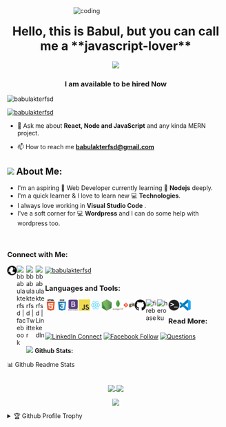 
<img align="right" alt="coding" width="350" src="https://github.com/abhisheknaiidu/abhisheknaiidu/raw/master/code.gif?raw=true">

<h1 align="center">Hello, this is Babul, but you can call me a **javascript-lover**</h1>
<p align="center">
  <a href="https://git.io/typing-svg"><img src="https://readme-typing-svg.herokuapp.com?color=F71DD5&lines=1%2B+year+of+coding+experience;Always+exploring+new+things;Full+stack+web+developer+"></a>
</p>

<h3 align="center">I am available to be hired Now</h3>

<p> <img src="https://komarev.com/ghpvc/?username=babulakterfsd&label=Profile%20views&color=0e75b6&style=flat" alt="babulakterfsd " />
</p>


<p align="left"> <a href="https://twitter.com/babulakterfsd" target="blank"><img src="https://img.shields.io/twitter/follow/babulakterfsd?logo=twitter&style=for-the-badge" alt="babulakterfsd" /></a> </p>

- 💬 Ask me about **React, Node and JavaScript** and any kinda MERN project.

- 📫 How to reach me **babulakterfsd@gmail.com**
## <img src="https://media.giphy.com/media/WUlplcMpOCEmTGBtBW/giphy.gif" width="40"> **About Me:**

- I'm an aspiring 🔭️ Web Developer currently learning 🌱 **Nodejs** deeply.
- I'm a quick learner & I love to learn new 💻 **Technologies**.
- I always love working in **Visual Studio Code** .
- I've a soft corner for 💻 **Wordpress** and I can do some help with wordpress too.

</br>

### Connect with Me:

[<img align="left" alt="babulakter.com" width="22px" src="https://raw.githubusercontent.com/iconic/open-iconic/master/svg/globe.svg" />][portfolio]
[<img align="left" alt="bbabulakterfsd | facebook" width="22px" src="https://cdn.jsdelivr.net/npm/simple-icons@v3/icons/facebook.svg" />][facebook]
[<img align="left" alt="bbabulakterfsd | Twitter" width="22px" src="https://cdn.jsdelivr.net/npm/simple-icons@v3/icons/twitter.svg" />][twitter]
[<img align="left" alt="bbabulakterfsd | LinkedIn" width="22px" src="https://cdn.jsdelivr.net/npm/simple-icons@v3/icons/linkedin.svg" />][linkedin] 
<a href="https://www.hackerrank.com/babulakterfsd" target="blank"><img align="center" src="https://cdn.jsdelivr.net/npm/simple-icons@3.0.1/icons/hackerrank.svg" alt="babulakterfsd" height="30" width="40" /></a>
<br />


### Languages and Tools:


<img align="left" alt="HTML5" width="26px" src="https://raw.githubusercontent.com/github/explore/80688e429a7d4ef2fca1e82350fe8e3517d3494d/topics/html/html.png" />
<img align="left" alt="CSS3" width="26px" src="https://raw.githubusercontent.com/github/explore/80688e429a7d4ef2fca1e82350fe8e3517d3494d/topics/css/css.png" />
<img align="left" src="https://raw.githubusercontent.com/devicons/devicon/master/icons/bootstrap/bootstrap-plain-wordmark.svg" alt="bootstrap" width="26px" style="max-width:100%;">
<img align="left" alt="JavaScript" width="26px" src="https://raw.githubusercontent.com/github/explore/80688e429a7d4ef2fca1e82350fe8e3517d3494d/topics/javascript/javascript.png" />
<img align="left" alt="React" width="26px" src="https://raw.githubusercontent.com/github/explore/80688e429a7d4ef2fca1e82350fe8e3517d3494d/topics/react/react.png" />
<img align="left" alt="Node.js" width="26px" src="https://raw.githubusercontent.com/github/explore/80688e429a7d4ef2fca1e82350fe8e3517d3494d/topics/nodejs/nodejs.png" />
<img align="left" src="https://raw.githubusercontent.com/devicons/devicon/master/icons/mongodb/mongodb-original-wordmark.svg" alt="mongodb" width="26px" style="max-width:100%;">
<img align="left" alt="Git" width="26px" src="https://raw.githubusercontent.com/github/explore/80688e429a7d4ef2fca1e82350fe8e3517d3494d/topics/git/git.png" />
<img align="left" alt="GitHub" width="26px" src="https://raw.githubusercontent.com/github/explore/78df643247d429f6cc873026c0622819ad797942/topics/github/github.png" />
<img align="left" src="https://camo.githubusercontent.com/dd4b2422ed3bfc9da88c43d18550375c66f9584327dff7ecc19315ce50b96f07/68747470733a2f2f7777772e766563746f726c6f676f2e7a6f6e652f6c6f676f732f66697265626173652f66697265626173652d69636f6e2e737667" alt="firebase" width="26px" data-canonical-src="https://www.vectorlogo.zone/logos/firebase/firebase-icon.svg" style="max-width:100%;">

<img align="left" src="https://camo.githubusercontent.com/df12cb598044a3f38efc1f45e3580558c324cf8789b79487125044eeebcc4dee/68747470733a2f2f7777772e766563746f726c6f676f2e7a6f6e652f6c6f676f732f6865726f6b752f6865726f6b752d69636f6e2e737667" alt="heroku" width="26px" data-canonical-src="https://www.vectorlogo.zone/logos/heroku/heroku-icon.svg" style="max-width:100%;">

<img align="left" alt="Terminal" width="26px" src="https://raw.githubusercontent.com/github/explore/80688e429a7d4ef2fca1e82350fe8e3517d3494d/topics/terminal/terminal.png" />

<img align="left" alt="Visual Studio Code" width="26px" src="https://raw.githubusercontent.com/github/explore/80688e429a7d4ef2fca1e82350fe8e3517d3494d/topics/visual-studio-code/visual-studio-code.png" />

<br />

### Read More:

[![LinkedIn Connect](https://img.shields.io/badge/%20-Connect-black?color=14171A&labelColor=212121&logo=linkedin&logoColor=ffffff)](https://www.linkedin.com/in/babulakterfsd) 
[![Facebook Follow](https://img.shields.io/badge/%20-Follow-black?color=14171A&labelColor=1976d2&logo=facebook&logoColor=ffffff)](https://www.facebook.com/babulakterfsd) 
[![Questions](https://img.shields.io/badge/%20-Questions-black?color=14171A&labelColor=fff&logo=stackoverflow&logoColor=0c0d0e26)](https://stackoverflow.com/users/5208134/babulakterfsd)
 


<img src="https://media.giphy.com/media/ZCN6F3FAkwsyOGU2RS/giphy.gif" width="40"> **Github Stats:**

  <summary>📊 Github Readme Stats</summary>
 </br>
 <p align="center">
  <a href="https://github.com/babulakterfsd">
   <img width="430" align="center" src="https://github-readme-stats.vercel.app/api?username=babulakterfsd&show_icons=true&theme=radical&count_private=true">
  </a>
  <a href="https://github.com/babulakterfsd/github-readme-stats">
    <img align="center" src="https://github-readme-stats.anuraghazra1.vercel.app/api/top-langs/?username=babulakterfsd&layout=compact&theme=radical&langs_count=6" />
  </a>
 </p>
<p align="center">
   <img align="center" src="https://github-readme-streak-stats.herokuapp.com/?user=babulakterfsd&theme=radical&hide_border=true"/>
</p>

<details>
 <summary>🏆 Github Profile Trophy</summary>
 </br>
 <p align="center">
  <a href="https://github.com/ryo-ma/github-profile-trophy">
   <img src="https://github-profile-trophy.vercel.app/?username=babulakterfsd&column=8&theme=darkhub"/>
  </a>
 </p>
</details>

 


[portfolio]: https://babulakter.com
[twitter]: https://twitter.com/babulakterfsd
[facebook]: https://www.facebook.com/babulakterfsd
[github]: https://github.com/babulakterfsd
[linkedin]: https://www.linkedin.com/in/babulakterfsd
